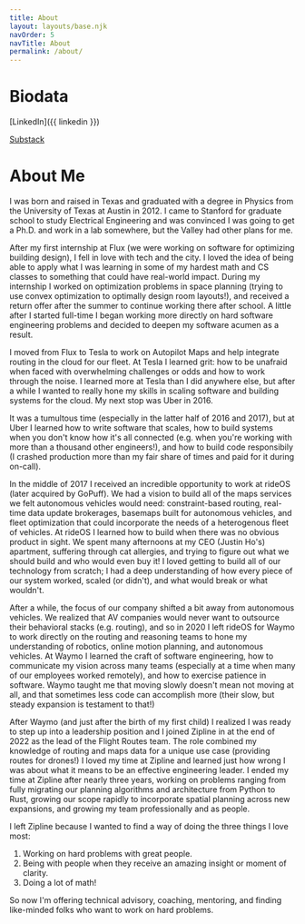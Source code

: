 ```yaml
---
title: About
layout: layouts/base.njk
navOrder: 5
navTitle: About
permalink: /about/
---
```


# Biodata

[LinkedIn]({{ linkedin }})

[Substack](https://substack.com/@rap2363)

# About Me

I was born and raised in Texas and graduated with a degree in Physics from the University of Texas at Austin in 2012. I came to Stanford for graduate school to study Electrical Engineering and was convinced I was going to get a Ph.D. and work in a lab somewhere, but the Valley had other plans for me.

After my first internship at Flux (we were working on software for optimizing building design), I fell in love with tech and the city. I loved the idea of being able to apply what I was learning in some of my hardest math and CS classes to something that could have real-world impact. During my internship I worked on optimization problems in space planning (trying to use convex optimization to optimally design room layouts!), and received a return offer after the summer to continue working there after school. A little after I started full-time I began working more directly on hard software engineering problems and decided to deepen my software acumen as a result.

I moved from Flux to Tesla to work on Autopilot Maps and help integrate routing in the cloud for our fleet. At Tesla I learned grit: how to be unafraid when faced with overwhelming challenges or odds and how to work through the noise. I learned more at Tesla than I did anywhere else, but after a while I wanted to really hone my skills in scaling software and building systems for the cloud. My next stop was Uber in 2016.

It was a tumultous time (especially in the latter half of 2016 and 2017), but at Uber I learned how to write software that scales, how to build systems when you don't know how it's all connected (e.g. when you're working with more than a thousand other engineers!), and how to build code responsibily (I crashed production more than my fair share of times and paid for it during on-call).

In the middle of 2017 I received an incredible opportunity to work at rideOS (later acquired by GoPuff). We had a vision to build all of the maps services we felt autonomous vehicles would need: constraint-based routing, real-time data update brokerages, basemaps built for autonomous vehicles, and fleet optimization that could incorporate the needs of a heterogenous fleet of vehicles. At rideOS I learned how to build when there was no obvious product in sight. We spent many afternoons at my CEO (Justin Ho's) apartment, suffering through cat allergies, and trying to figure out what we should build and who would even buy it! I loved getting to build all of our technology from scratch; I had a deep understanding of how every piece of our system worked, scaled (or didn't), and what would break or what wouldn't.

After a while, the focus of our company shifted a bit away from autonomous vehicles. We realized that AV companies would never want to outsource their behavioral stacks (e.g. routing), and so in 2020 I left rideOS for Waymo to work directly on the routing and reasoning teams to hone my understanding of robotics, online motion planning, and autonomous vehicles. At Waymo I learned the craft of software engineering, how to communicate my vision across many teams (especially at a time when many of our employees worked remotely), and how to exercise patience in software. Waymo taught me that moving slowly doesn't mean not moving at all, and that sometimes less code can accomplish more (their slow, but steady expansion is testament to that!)

After Waymo (and just after the birth of my first child) I realized I was ready to step up into a leadership position and I joined Zipline in at the end of 2022 as the lead of the Flight Routes team. The role combined my knowledge of routing and maps data for a unique use case (providing routes for drones!) I loved my time at Zipline and learned just how wrong I was about what it means to be an effective engineering leader. I ended my time at Zipline after nearly three years, working on problems ranging from fully migrating our planning algorithms and architecture from Python to Rust, growing our scope rapidly to incorporate spatial planning across new expansions, and growing my team professionally and as people.

I left Zipline because I wanted to find a way of doing the three things I love most:
1. Working on hard problems with great people.
2. Being with people when they receive an amazing insight or moment of clarity.
3. Doing a lot of math!

So now I'm offering technical advisory, coaching, mentoring, and finding like-minded folks who want to work on hard problems.
